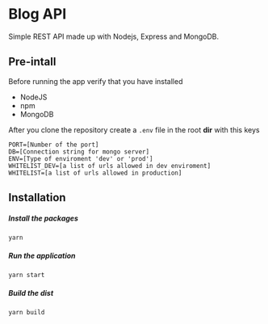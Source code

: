 # Blog API

Simple REST API made up with Nodejs, Express and MongoDB.

## Pre-intall

Before running the app verify that you have installed

* NodeJS
* npm
* MongoDB

After you clone the repository create a `.env` file in the root **dir** with this keys

```
PORT=[Number of the port]
DB=[Connection string for mongo server]
ENV=[Type of enviroment 'dev' or 'prod']
WHITELIST_DEV=[a list of urls allowed in dev enviroment]
WHITELIST=[a list of urls allowed in production]
```

## Installation

##### Install the packages

```
yarn
```

##### Run the application

```
yarn start
```

##### Build the dist

```
yarn build
```

